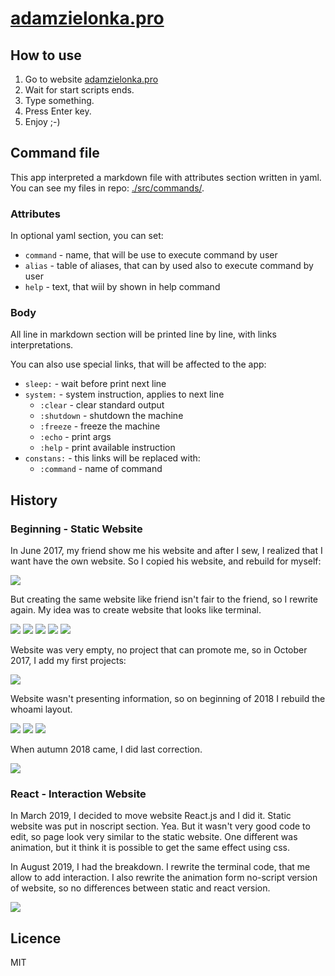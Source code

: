 # [adamzielonka.pro](https://adamzielonka.pro)

## How to use
1. Go to website [adamzielonka.pro](https://adamzielonka.pro)
2. Wait for start scripts ends. 
3. Type something.
4. Press Enter key.
5. Enjoy ;-)

## Command file

This app interpreted a markdown file with attributes section written in yaml. You can see my files in repo: [./src/commands/](./src/commands/).

### Attributes

In optional yaml section, you can set: 

- `command` - name, that will be use to execute command by user
- `alias` - table of aliases, that can by used also to execute command by user
- `help` - text, that wiil by shown in help command 

### Body

All line in markdown section will be printed line by line, with links interpretations.

You can also use special links, that will be affected to the app:

- `sleep:` - wait before print next line
- `system:` - system instruction, applies to next line
  - `:clear` - clear standard output
  - `:shutdown` - shutdown the machine
  - `:freeze` - freeze the machine
  - `:echo` - print args
  - `:help` - print available instruction
- `constans:` - this links will be replaced with:
  - `:command` - name of command

## History

### Beginning - Static Website

In June 2017, my friend show me his website and after I sew, I realized that I want have the own website. So I copied his website, and rebuild for myself:

![](./img/2017-06-12.png)

But creating the same website like friend isn't fair to the friend, so I rewrite again. My idea was to create website that looks like terminal. 

![](./img/2017-06-12.2.png)
![](./img/2017-06-14.png)
![](./img/2017-06-15.png)
![](./img/2017-06-15.2.png)
![](./img/2017-06-18.png)

Website was very empty, no project that can promote me, so in October 2017, I add my first projects:

![](./img/2017-10-06.png)

Website wasn't presenting information, so on beginning of 2018 I rebuild the whoami layout.

![](./img/2018-01-17.png)
![](./img/2018-01-28.png)
![](./img/2018-02-04.png)

When autumn 2018 came, I did last correction.

![](./img/2018-09-23.png)

### React - Interaction Website

In March 2019, I decided to move website React.js and I did it. Static website was put in noscript section. Yea. But it wasn't very good code to edit, so page look very similar to the static website. One different was animation, but it think it is possible to get the same effect using css.

In August 2019, I had the breakdown. I rewrite the terminal code, that me allow to add interaction. I also rewrite the animation form no-script version of website, so no differences between static and react version.

![](./img/2019-08-17.png)

## Licence
MIT
